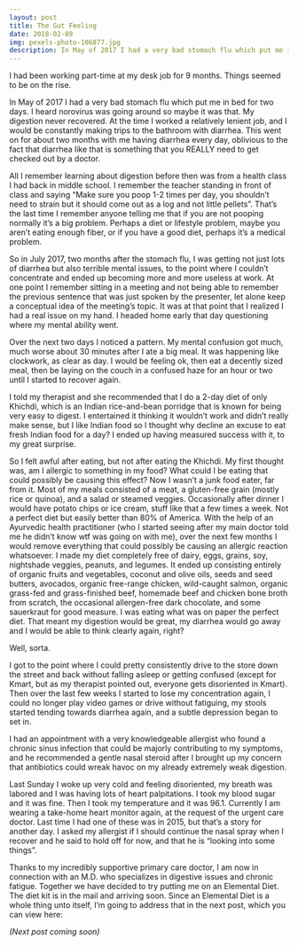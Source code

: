 ```yaml
---
layout: post
title: The Gut Feeling
date: 2018-02-09
img: pexels-photo-106877.jpg
description: In May of 2017 I had a very bad stomach flu which put me in bed for two days. I heard norovirus was going around so maybe it was that. My digestion never recovered.
---
```


I had been working part-time at my desk job for 9 months. Things seemed to be on the rise.

In May of 2017 I had a very bad stomach flu which put me in bed for two days. I heard norovirus was going around so maybe it was that. My digestion never recovered. At the time I worked a relatively lenient job, and I would be constantly making trips to the bathroom with diarrhea. This went on for about two months with me having diarrhea every day, oblivious to the fact that diarrhea like that is something that you REALLY need to get checked out by a doctor.

All I remember learning about digestion before then was from a health class I had back in middle school. I remember the teacher standing in front of class and saying “Make sure you poop 1-2 times per day, you shouldn’t need to strain but it should come out as a log and not little pellets”. That’s the last time I remember anyone telling me that if you are not pooping normally it’s a big problem. Perhaps a diet or lifestyle problem, maybe you aren’t eating enough fiber, or if you have a good diet, perhaps it’s a medical problem.

So in July 2017, two months after the stomach flu, I was getting not just lots of diarrhea but also terrible mental issues, to the point where I couldn’t concentrate and ended up becoming more and more useless at work. At one point I remember sitting in a meeting and not being able to remember the previous sentence that was just spoken by the presenter, let alone keep a conceptual idea of the meeting’s topic. It was at that point that I realized I had a real issue on my hand. I headed home early that day questioning where my mental ability went.

Over the next two days I noticed a pattern. My mental confusion got much, much worse about 30 minutes after I ate a big meal. It was happening like clockwork, as clear as day. I would be feeling ok, then eat a decently sized meal, then be laying on the couch in a confused haze for an hour or two until I started to recover again.

I told my therapist and she recommended that I do a 2-day diet of only Khichdi, which is an Indian rice-and-bean porridge that is known for being very easy to digest. I entertained it thinking it wouldn’t work and didn’t really make sense, but I like Indian food so I thought why decline an excuse to eat fresh Indian food for a day? I ended up having measured success with it, to my great surprise.

So I felt awful after eating, but not after eating the Khichdi. My first thought was, am I allergic to something in my food? What could I be eating that could possibly be causing this effect? Now I wasn’t a junk food eater, far from it. Most of my meals consisted of a meat, a gluten-free grain (mostly rice or quinoa), and a salad or steamed veggies. Occasionally after dinner I would have potato chips or ice cream, stuff like that a few times a week. Not a perfect diet but easily better than 80% of America. With the help of an Ayurvedic health practitioner (who I started seeing after my main doctor told me he didn’t know wtf was going on with me), over the next few months I would remove everything that could possibly be causing an allergic reaction whatsoever. I made my diet completely free of dairy, eggs, grains, soy, nightshade veggies, peanuts, and legumes. It ended up consisting entirely of organic fruits and vegetables, coconut and olive oils, seeds and seed butters, avocados, organic free-range chicken, wild-caught salmon, organic grass-fed and grass-finished beef, homemade beef and chicken bone broth from scratch, the occasional allergen-free dark chocolate, and some sauerkraut for good measure. I was eating what was on paper the perfect diet. That meant my digestion would be great, my diarrhea would go away and I would be able to think clearly again, right?

Well, sorta.

I got to the point where I could pretty consistently drive to the store down the street and back without falling asleep or getting confused (except for Kmart, but as my therapist pointed out, everyone gets disoriented in Kmart). Then over the last few weeks I started to lose my concentration again, I could no longer play video games or drive without fatiguing, my stools started tending towards diarrhea again, and a subtle depression began to set in.

I had an appointment with a very knowledgeable allergist who found a chronic sinus infection that could be majorly contributing to my symptoms, and he recommended a gentle nasal steroid after I brought up my concern that antibiotics could wreak havoc on my already extremely weak digestion.

Last Sunday I woke up very cold and feeling disoriented, my breath was labored and I was having lots of heart palpitations. I took my blood sugar and it was fine. Then I took my temperature and it was 96.1. Currently I am wearing a take-home heart monitor again, at the request of the urgent care doctor. Last time I had one of these was in 2015, but that’s a story for another day. I asked my allergist if I should continue the nasal spray when I recover and he said to hold off for now, and that he is “looking into some things”.

Thanks to my incredibly supportive primary care doctor, I am now in connection with an M.D. who specializes in digestive issues and chronic fatigue. Together we have decided to try putting me on an Elemental Diet. The diet kit is in the mail and arriving soon. Since an Elemental Diet is a whole thing unto itself, I’m going to address that in the next post, which you can view here:

*(Next post coming soon)*

